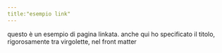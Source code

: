 ```yaml
---
title:"esempio link"
---
```


questo è un esempio di pagina linkata. anche qui ho specificato il titolo, rigorosamente tra virgolette, nel front matter